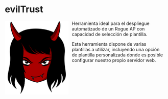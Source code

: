 # evilTrust

<p align="center">
<img src="images/evil.png"
	alt="Evil logo"
	width="200"
	style="float: left; margin-right: 10px;" />
</p>

Herramienta ideal para el despliegue automatizado de un Rogue AP con capacidad de selección de plantilla.

Esta herramienta dispone de varias plantillas a utilizar, incluyendo una opción de plantilla personalizada donde es posible configurar nuestro propio servidor web.
